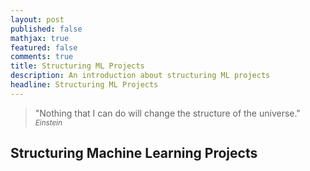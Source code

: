 ```yaml
---
layout: post
published: false
mathjax: true
featured: false
comments: true
title: Structuring ML Projects
description: An introduction about structuring ML projects
headline: Structuring ML Projects
---
```

>&quot;Nothing that I can do will change the structure of the universe.&quot;
><small><cite title="Einstein">Einstein</cite></small>

## Structuring Machine Learning Projects

